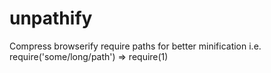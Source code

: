unpathify
=========

Compress browserify require paths for better minification i.e. require('some/long/path') => require(1)
